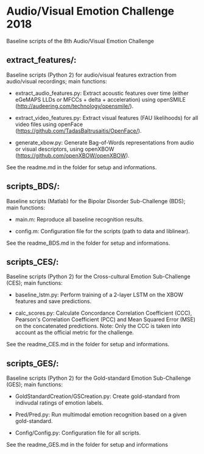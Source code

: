 # Audio/Visual Emotion Challenge 2018
Baseline scripts of the 8th Audio/Visual Emotion Challenge

## extract_features/:

Baseline scripts (Python 2) for audio/visual features extraction from audio/visual recordings; main functions:

* extract\_audio\_features.py: Extract acoustic features over time (either eGeMAPS LLDs or MFCCs + delta + acceleration) using openSMILE (http://audeering.com/technology/opensmile/).

* extract\_video\_features.py: Extract visual features (FAU likelihoods) for all video files using openFace (https://github.com/TadasBaltrusaitis/OpenFace/).

* generate\_xbow.py: Generate Bag-of-Words representations from audio or visual descriptors, using openXBOW (https://github.com/openXBOW/openXBOW).

See the readme.md in the folder for setup and informations.

## scripts_BDS/:

Baseline scripts (Matlab) for the Bipolar Disorder Sub-Challenge (BDS); main functions:

* main.m: Reproduce all baseline recognition results.

* config.m: Configuration file for the scripts (path to data and liblinear).

See the readme_BDS.md in the folder for setup and informations.

## scripts_CES/:

Baseline scripts (Python 2) for the Cross-cultural Emotion Sub-Challenge (CES); main functions:

* baseline\_lstm.py: Perform training of a 2-layer LSTM on the XBOW features and save predictions.  

* calc\_scores.py: Calculate Concordance Correlation Coefficient (CCC), Pearson's Correlation Coefficient (PCC) and Mean Squared Error (MSE) on the concatenated predictions. Note: Only the CCC is taken into account as the official metric for the challenge.

See the readme_CES.md in the folder for setup and informations.

## scripts_GES/:

Baseline scripts (Python 2) for the Gold-standard Emotion Sub-Challenge (GES); main functions:

* GoldStandardCreation/GSCreation.py: Create gold-standard from indivudal ratings of emotion labels.

* Pred/Pred.py: Run multimodal emotion recognition based on a given gold-standard.

* Config/Config.py: Configuration file for all scripts.

See the readme_GES.md in the folder for setup and informations


